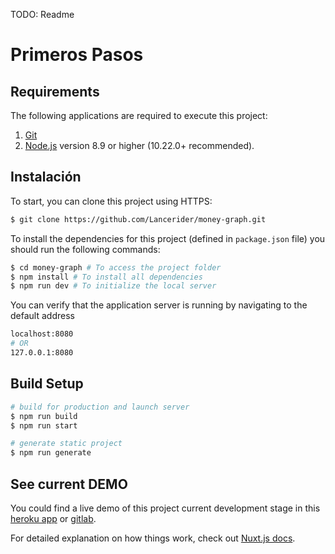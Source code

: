TODO: Readme

# Primeros Pasos

## Requirements
The following applications are required to execute this project: 

1. [Git](https://git-scm.com/)
2. [Node.js](https://nodejs.org/) version 8.9 or higher (10.22.0+ recommended).

## Instalación

To start, you can clone this project using HTTPS: <br>

```sh
$ git clone https://github.com/Lancerider/money-graph.git
```

To install the dependencies for this project (defined in `package.json` file) you should run the following commands: 

```sh
$ cd money-graph # To access the project folder
$ npm install # To install all dependencies
$ npm run dev # To initialize the local server
```

You can verify that the application server is running by navigating to the default address
```sh
localhost:8080
# OR
127.0.0.1:8080
```

## Build Setup

```bash
# build for production and launch server
$ npm run build
$ npm run start

# generate static project
$ npm run generate
```

## See current DEMO
You could find a live demo of this project current development stage in this [heroku app](https://metricks.herokuapp.com/) or [gitlab](https://metricks.herokuapp.com/).

For detailed explanation on how things work, check out [Nuxt.js docs](https://nuxtjs.org).
